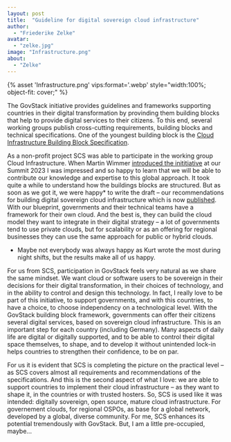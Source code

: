```yaml
---
layout: post
title:  "Guideline for digital sovereign cloud infrastructure"
author:
  - "Friederike Zelke"
avatar: 
  - "zelke.jpg"
image: "Infrastructure.png"
about:
  - "Zelke"
---
```

{% asset 'Infrastructure.png' vips:format='.webp' style="width:100%; object-fit: cover;" %}  

The GovStack initiative provides guidelines and frameworks supporting countries in their digital transformation by provinding them building blocks that help to provide digital services to their citizens. To this end, several working groups publish cross-cutting requirements, building blocks and technical specifications. One of the youngest building block is the [Cloud Infrastructure Building Block Specification](https://govstack.gitbook.io/bb-cloud-infrastructure). 

As a non-profit project SCS was able to participate in the working group Cloud Infrastructure. When Martin Wimmer [introduced the inititiative](https://youtu.be/tTfpFwp-zO4) at our Summit 2023 I was impressed and so happy to learn that we will be able to contribute our knowledge and expertise to this global approach. It took quite a while to understand how the buildings blocks are structured. But as soon as we got it, we were happy* to write the draft – our recommendations for building digital sovereign cloud infrastructure which is now [published](https://www.govstack.global/news/unlocking-the-power-of-cloud-infrastructure-govstacks-new-building-block-specifications-for-cloud-infrastructure/). With our blueprint, governments and their technical teams have a framework for their own cloud. And the best is, they can build the cloud model they want to integrate in their digital strategy – a lot of governments tend to use private clouds, but for scalability or as an offering for regional businesses they can use the same approach for public or hybrid clouds. 

* Maybe not everybody was always happy as Kurt wrote the most during night shifts, but the results make all of us happy.

For us from SCS, participation in GovStack feels very natural as we share the same mindset. We want cloud or software users to be sovereign in their decisions for their digital transformation, in their choices of technology, and in the ability to control and design this technology. In fact, I really love to be part of this initiative, to support governments, and with this countries, to have a choice, to choose independency on a technological level. With the GovStack building block framework, governments can offer their citizens several digital services, based on sovereign cloud infrastructure. This is an important step for each country (including Germany). Many aspects of daily life are digital or digitally supported, and to be able to control their digital space themselves, to shape, and to develop it without unintended lock-in helps countries to strengthen their confidence, to be on par.   

For us it is evident that SCS is completing the picture on the practical level – as SCS covers almost all requirements and recommendations of the specifications. And this is the second aspect of what I love: we are able to support countries to implement their cloud infrastructure – as they want to shape it, in the countries or with trusted hosters. So, SCS is used like it was intended: digitally sovereign, open source, mature cloud infrastructure. For governement clouds, for regional OSPOs, as base for a global network, developed by a global, diverse community. For me, SCS enhances its potential tremendously with GovStack. But, I am a little pre-occupied, maybe...       
